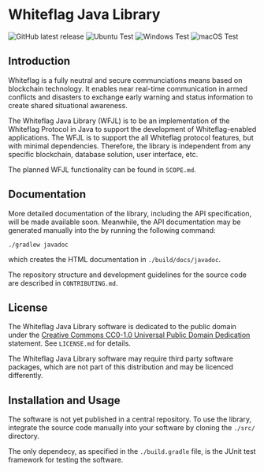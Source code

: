 # Whiteflag Java Library

![GitHub latest release](https://img.shields.io/github/v/release/whiteflagprotocol/whiteflag-javalib?label=latest&logo=github&sort=semver)
![Ubuntu Test](https://github.com/WhiteflagProtocol/whiteflag-javalib/workflows/Ubuntu%20Test/badge.svg)
![Windows Test](https://github.com/WhiteflagProtocol/whiteflag-javalib/workflows/Windows%20Test/badge.svg)
![macOS Test](https://github.com/WhiteflagProtocol/whiteflag-javalib/workflows/macOS%20Test/badge.svg)

## Introduction

Whiteflag is a fully neutral and secure communciations means based on
blockchain technology. It enables near real-time communication in armed
conflicts and disasters to exchange early warning and status information
to create shared situational awareness.

The Whiteflag Java Library (WFJL) is to be an implementation of the Whiteflag
Protocol in Java to support the development of Whiteflag-enabled applications.
The WFJL is to support the all Whiteflag protocol features, but with minimal
dependencies. Therefore, the library is independent from any specific
blockchain, database solution, user interface, etc.

The planned WFJL functionality can be found in `SCOPE.md`.

## Documentation

More detailed documentation of the library, including the API specification,
will be made available soon. Meanwhile, the API documentation may be generated
manually into the by running the following command:

`./gradlew javadoc`

which creates the HTML documentation in `./build/docs/javadoc`.

The repository structure and development guidelines for the source code are
described in `CONTRIBUTING.md`.

## License

The Whiteflag Java Library software is dedicated to the public domain
under the [Creative Commons CC0-1.0 Universal Public Domain Dedication](http://creativecommons.org/publicdomain/zero/1.0/)
statement. See `LICENSE.md` for details.

The Whiteflag Java Library software may require third party software packages,
which are not part of this distribution and may be licenced differently.

## Installation and Usage

The software is not yet published in a central repository. To use the library,
integrate the source code manually into your software by cloning
the `./src/` directory.

The only dependecy, as specified in the `./build.gradle` file, is the
JUnit test framework for testing the software.

